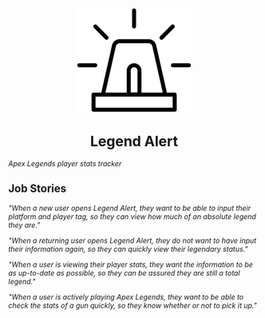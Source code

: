 <p align="center">
  <img src="./.github/siren-icon.svg" width="228" alt="Siren by Mohamad Arif Prasetyo from the Noun Project"/>
</p>
<h1 align="center">Legend Alert</h1>

_Apex Legends player stats tracker_


## Job Stories
_"When a new user opens Legend Alert, they want to be able to input their platform and player tag, so they can view how much of an absolute legend they are."_

_"When a returning user opens Legend Alert, they do not want to have input their information again, so they can quickly view their legendary status."_

_"When a user is viewing their player stats, they want the information to be as up-to-date as possible, so they can be assured they are still a total legend."_

_"When a user is actively playing Apex Legends, they want to be able to check the stats of a gun quickly, so they know whether or not to pick it up."_
